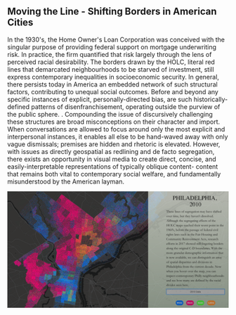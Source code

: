 
## Moving the Line - Shifting Borders in American Cities

In the 1930's, the Home Owner's Loan Corporation was conceived with the singular purpose of providing federal support on mortgage underwriting risk.
In practice, the firm quantified that risk largely through the lens of perceived racial desirability.
The borders drawn by the HOLC, literal red lines that demarcated neighbourhoods to be starved of investment, still express contemporary inequalities in socioeconomic security.
In general, there persists today in America an embedded network of such structural factors, contributing to unequal social outcomes. Before and beyond any specific instances of explicit, personally-directed bias, are such historically-defined patterns of disenfranchisement, operating outside the purview of the public sphere. .
Compounding the issue of discursively challenging these structures are broad misconceptions on their character and import. When conversations are allowed to focus around only the most explicit and interpersonal instances, it enables all else to be hand-waved away with only vague dismissals; premises are hidden and rhetoric is elevated.
However, with issues as directly geospatial as redlining and de facto segregation, there exists an opportunity in visual media to create direct, concise, and easily-interpretable representations of typically oblique content- content that remains both vital to contemporary social welfare, and fundamentally misunderstood by the American layman.

[![Project](./redlining/assets/preview2.png)](https://jsteele2003.github.io/msdv_thesis/redlining/dist/index.html)
